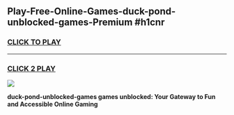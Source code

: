 
## Play-Free-Online-Games-duck-pond-unblocked-games-Premium #h1cnr
<h3>
<a href="https://premium.freeplayer.one?title=duck-pond-unblocked-games&ref=8M">CLICK TO PLAY</a></h3>
<hr>

<h3>
<a href="https://premium.freeplayer.one?title=duck-pond-unblocked-games&ref=8M">CLICK 2 PLAY</a>
  
</h3>

<a href="https://premium.freeplayer.one?title=duck-pond-unblocked-games&ref=8M"><img src="https://clearcache.store/games.png"></a>


**duck-pond-unblocked-games games unblocked: Your Gateway to Fun and Accessible Online Gaming**
